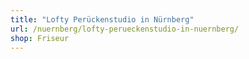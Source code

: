 ```yaml
---
title: "Lofty Perückenstudio in Nürnberg"
url: /nuernberg/lofty-perueckenstudio-in-nuernberg/
shop: Friseur
---
```

